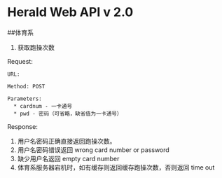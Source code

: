 Herald Web API v 2.0
=============


##体育系

1. 获取跑操次数

  Request:

    URL:

    Method: POST

    Parameters:
      * cardnum - 一卡通号
      * pwd - 密码（可省略，缺省值为一卡通号）

  Response:

  1. 用户名密码正确直接返回跑操次数。
  2. 用户名密码错误返回 wrong card number or password
  3. 缺少用户名返回 empty card number
  4. 体育系服务器宕机时，如有缓存则返回缓存跑操次数，否则返回 time out

